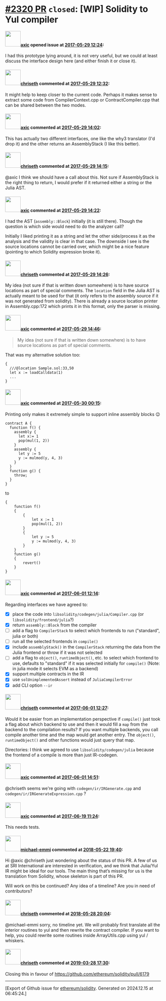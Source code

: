 # [\#2320 PR](https://github.com/ethereum/solidity/pull/2320) `closed`: [WIP] Solidity to Yul compiler

#### <img src="https://avatars.githubusercontent.com/u/20340?v=4" width="50">[axic](https://github.com/axic) opened issue at [2017-05-29 12:24](https://github.com/ethereum/solidity/pull/2320):

I had this prototype lying around, it is not very useful, but we could at least discuss the interface design here (and either finish it or close it).

#### <img src="https://avatars.githubusercontent.com/u/9073706?v=4" width="50">[chriseth](https://github.com/chriseth) commented at [2017-05-29 12:32](https://github.com/ethereum/solidity/pull/2320#issuecomment-304650482):

It might help to keep closer to the current code. Perhaps it makes sense to extract some code from CompilerContext.cpp or ContractCompiler.cpp that can be shared between the two modes.

#### <img src="https://avatars.githubusercontent.com/u/20340?v=4" width="50">[axic](https://github.com/axic) commented at [2017-05-29 14:02](https://github.com/ethereum/solidity/pull/2320#issuecomment-304668171):

This has actually two different interfaces, one like the why3 translator (I'd drop it) and the other returns an AssemblyStack (I like this better).

#### <img src="https://avatars.githubusercontent.com/u/9073706?v=4" width="50">[chriseth](https://github.com/chriseth) commented at [2017-05-29 14:15](https://github.com/ethereum/solidity/pull/2320#issuecomment-304670993):

@axic I think we should have a call about this. Not sure if AssemblyStack is the right thing to return, I would prefer if it returned either a string or the Julia AST.

#### <img src="https://avatars.githubusercontent.com/u/20340?v=4" width="50">[axic](https://github.com/axic) commented at [2017-05-29 14:22](https://github.com/ethereum/solidity/pull/2320#issuecomment-304672443):

I had the AST (`assembly::Block`) initially (it is still there). Though the question is which side would need to do the analyzer call?

Initially I liked printing it as a string and let the other side/process it as the analysis and the validity is clear in that case. The downside I see is the source locations cannot be carried over, which might be a nice feature (pointing to which Solidity expression broke it).

#### <img src="https://avatars.githubusercontent.com/u/9073706?v=4" width="50">[chriseth](https://github.com/chriseth) commented at [2017-05-29 14:26](https://github.com/ethereum/solidity/pull/2320#issuecomment-304673679):

My idea (not sure if that is written down somewhere) is to have source locations as part of special comments. The `location` field in the Julia AST is actually meant to be used for that (it only refers to the assembly source if it was not generated from solidity). There is already a source location printer in Assembly.cpp:172 which prints it in this format, only the parser is missing.

#### <img src="https://avatars.githubusercontent.com/u/20340?v=4" width="50">[axic](https://github.com/axic) commented at [2017-05-29 14:46](https://github.com/ethereum/solidity/pull/2320#issuecomment-304679077):

> My idea (not sure if that is written down somewhere) is to have source locations as part of special comments.

That was my alternative solution too:
```
{
  ///@location Sample.sol:33,50
  let x := loadCalldata(1)
  ...
}
```

#### <img src="https://avatars.githubusercontent.com/u/20340?v=4" width="50">[axic](https://github.com/axic) commented at [2017-05-30 00:15](https://github.com/ethereum/solidity/pull/2320#issuecomment-304746922):

Printing only makes it extremely simple to support inline assembly blocks :wink:

```
contract A {
  function f() {
    assembly {
      let x:= 1
      pop(mul(1, 2))
    }
    assembly {
      let y := 5
      y := mulmod(y, 4, 3)
    }
  }
  function g() {
    throw;
  }
}
```

to

```
{
    function f()
    {
        {
            let x := 1
            pop(mul(1, 2))
        }
        {
            let y := 5
            y := mulmod(y, 4, 3)
        }
    }
    function g()
    {
        revert()
    }
}
```

#### <img src="https://avatars.githubusercontent.com/u/20340?v=4" width="50">[axic](https://github.com/axic) commented at [2017-06-01 12:14](https://github.com/ethereum/solidity/pull/2320#issuecomment-305475616):

Regarding interfaces we have agreed to:
- [x] place the code into `libsolidity/codegen/julia/Compiler.cpp` (or `libsolidity/frontend/julia`?)
- [x] return `assembly::Block` from the compiler
- [ ] add a flag to `CompilerStack` to select which frontends to run ("standard", julia or both)
- [ ] run all the selected frontends in `compile()`
- [x] include `assemblyStack()` in the `CompilerStack` returning the data from the Julia frontend or throw if it was not selected
- [ ] add a flag to `object()`, `runtimeObject()`, etc. to select which frontend to use, defaults to "standard" if it was selected initially for `compile()` (Note: in julia mode it selects EVM as a backend)
- [x] support multiple contracts in the IR
- [x] use `solUnimplementedAssert` instead of `JuliaCompilerError`
- [x] add CLI option `--ir`

#### <img src="https://avatars.githubusercontent.com/u/9073706?v=4" width="50">[chriseth](https://github.com/chriseth) commented at [2017-06-01 12:27](https://github.com/ethereum/solidity/pull/2320#issuecomment-305478321):

Would it be easier from an implementation perspective if `compile()` just took a flag about which backend to use and then it would fill a `map` from the backend to the compilation results? If you want multiple backends, you call compile another time and the map would get another entry. The `object()`, `runtimeObject()` and other functions would just query that map.

Directories: I think we agreed to use `libsolidity/codegen/julia` because the frontend of a compile is more than just IR-codegen.

#### <img src="https://avatars.githubusercontent.com/u/20340?v=4" width="50">[axic](https://github.com/axic) commented at [2017-06-01 14:51](https://github.com/ethereum/solidity/pull/2320#issuecomment-305517672):

@chriseth seems we're going with `codegen/ir/IRGenerate.cpp` and `codegen/ir/IRGenerateExpression.cpp` ?

#### <img src="https://avatars.githubusercontent.com/u/20340?v=4" width="50">[axic](https://github.com/axic) commented at [2017-06-19 11:24](https://github.com/ethereum/solidity/pull/2320#issuecomment-309412362):

This needs tests.

#### <img src="https://avatars.githubusercontent.com/u/1457498?u=a9b1e40b280041ac60a41017850263fc16da937d&v=4" width="50">[michael-emmi](https://github.com/michael-emmi) commented at [2018-05-22 19:40](https://github.com/ethereum/solidity/pull/2320#issuecomment-391115676):

Hi @axic @chriseth just wondering about the status of this PR. A few of us at SRI International are interested in verification, and we think that Julia/Yul IR might be ideal for our tools. The main thing that’s missing for us is the translation from Solidity, whose skeleton is part of this PR.

Will work on this be continued? Any idea of a timeline? Are you in need of contributors?

#### <img src="https://avatars.githubusercontent.com/u/9073706?v=4" width="50">[chriseth](https://github.com/chriseth) commented at [2018-05-28 20:04](https://github.com/ethereum/solidity/pull/2320#issuecomment-392595608):

@michael-emmi sorry, no timeline yet. We will probably first translate all the interior routines to yul and then rewrite the contract compiler. If you want to help, you could rewrite some routines inside ArrayUtils.cpp using yul / whiskers.

#### <img src="https://avatars.githubusercontent.com/u/9073706?v=4" width="50">[chriseth](https://github.com/chriseth) commented at [2019-03-28 17:30](https://github.com/ethereum/solidity/pull/2320#issuecomment-477696287):

Closing this in favour of https://github.com/ethereum/solidity/pull/6179


-------------------------------------------------------------------------------



[Export of Github issue for [ethereum/solidity](https://github.com/ethereum/solidity). Generated on 2024.12.15 at 06:45:24.]
